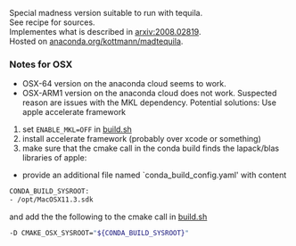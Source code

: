 Special madness version suitable to run with tequila.  
See recipe for sources.  
Implementes what is described in [arxiv:2008.02819](https://arxiv.org/abs/2008.02819).  
Hosted on [anaconda.org/kottmann/madtequila](https://anaconda.org/kottmann/madtequila).  

### Notes for OSX
- OSX-64 version on the anaconda cloud seems to work. 
- OSX-ARM1 version on the anaconda cloud does not work. Suspected reason are issues with the MKL dependency.
Potential solutions: Use apple accelerate framework
1. set `ENABLE_MKL=OFF` in [build.sh](build.sh)
2. install accelerate framework (probably over xcode or something)
3. make sure that the cmake call in the conda build finds the lapack/blas libraries of apple:
  - provide an additional file named `conda_build_config.yaml' with content
  ```bash
  CONDA_BUILD_SYSROOT:
  - /opt/MacOSX11.3.sdk
  ```
  and add the the following to the cmake call in [build.sh](build.sh)
  ```bash
  -D CMAKE_OSX_SYSROOT="${CONDA_BUILD_SYSROOT}"
  ```
